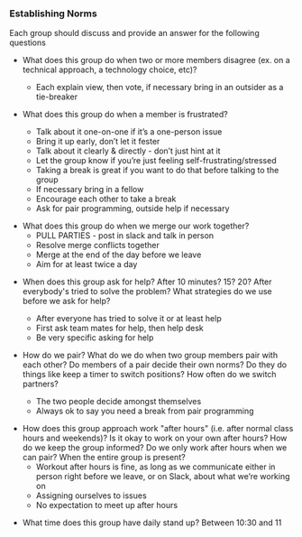 ### Establishing Norms

Each group should discuss and provide an answer for the following questions

- What does this group do when two or more members disagree (ex. on a technical approach, a technology choice, etc)?

  - Each explain view, then vote, if necessary bring in an outsider as a tie-breaker

- What does this group do when a member is frustrated?
  - Talk about it one-on-one if it’s a one-person issue
  - Bring it up early, don’t let it fester
  - Talk about it clearly & directly - don’t just hint at it
  - Let the group know if you’re just feeling self-frustrating/stressed
  - Taking a break is great if you want to do that before talking to the group
  - If necessary bring in a fellow
  - Encourage each other to take a break
  - Ask for pair programming, outside help if necessary

* What does this group do when we merge our work together?
  - PULL PARTIES - post in slack and talk in person
  - Resolve merge conflicts together
  - Merge at the end of the day before we leave
  - Aim for at least twice a day

- When does this group ask for help? After 10 minutes? 15? 20? After everybody's tried to solve the problem? What strategies do we use before we ask for help?

  - After everyone has tried to solve it or at least help
  - First ask team mates for help, then help desk
  - Be very specific asking for help

- How do we pair? What do we do when two group members pair with each other? Do members of a pair decide their own norms? Do they do things like keep a timer to switch positions? How often do we switch partners?
  - The two people decide amongst themselves
  - Always ok to say you need a break from pair programming

* How does this group approach work "after hours" (i.e. after normal class hours and weekends)? Is it okay to work on your own after hours? How do we keep the group informed? Do we only work after hours when we can pair? When the entire group is present?
  - Workout after hours is fine, as long as we communicate either in person right before we leave, or on Slack, about what we’re working on
  - Assigning ourselves to issues
  - No expectation to meet up after hours

- What time does this group have daily stand up?
  Between 10:30 and 11
